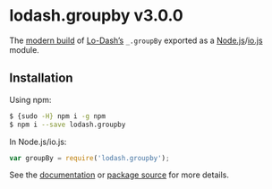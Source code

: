 # lodash.groupby v3.0.0

The [modern build](https://github.com/lodash/lodash/wiki/Build-Differences) of [Lo-Dash’s](https://lodash.com/) `_.groupBy` exported as a [Node.js](http://nodejs.org/)/[io.js](https://iojs.org/) module.

## Installation

Using npm:

```bash
$ {sudo -H} npm i -g npm
$ npm i --save lodash.groupby
```

In Node.js/io.js:

```js
var groupBy = require('lodash.groupby');
```

See the [documentation](https://lodash.com/docs#groupBy) or [package source](https://github.com/lodash/lodash/blob/3.0.0-npm-packages/lodash.groupby) for more details.
